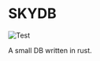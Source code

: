 # SKYDB

![Test](https://github.com/ratnadeep007/skydb/actions/workflows/rust.yml/badge.svg)

A small DB written in rust.